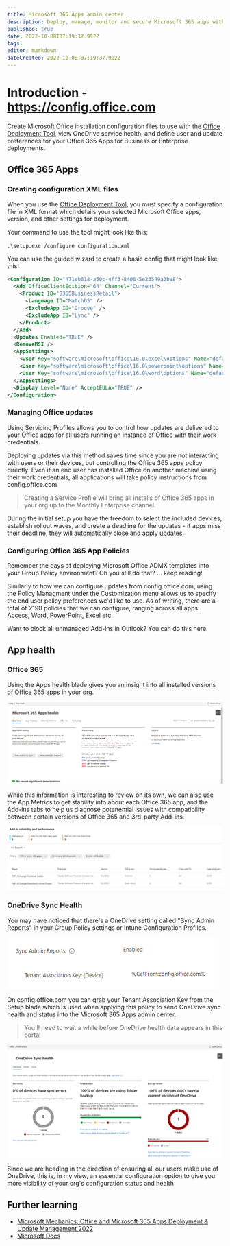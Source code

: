 ```yaml
---
title: Microsoft 365 Apps admin center
description: Deploy, manage, monitor and secure Microsoft 365 apps within your organization.
published: true
date: 2022-10-08T07:19:37.992Z
tags: 
editor: markdown
dateCreated: 2022-10-08T07:19:37.992Z
---
```


# Introduction - https://config.office.com
Create Microsoft Office installation configuration files to use with the [Office Deployment Tool](https://www.microsoft.com/en-gb/download/details.aspx?id=49117), view OneDrive service health, and define user and update preferences for your Office 365 Apps for Business or Enterprise deployments.

## Office 365 Apps

### Creating configuration XML files
When you use the [Office Deployment Tool](https://www.microsoft.com/en-gb/download/details.aspx?id=49117), you must specify a configuration file in XML format which details your selected Microsoft Office apps, version, and other settings for deployment.

Your command to use the tool might look like this:

```.\setup.exe /configure configuration.xml```

You can use the guided wizard to create a basic config that might look like this:

```xml
<Configuration ID="471eb618-a50c-4ff3-8406-5e23549a3ba8">
  <Add OfficeClientEdition="64" Channel="Current">
    <Product ID="O365BusinessRetail">
      <Language ID="MatchOS" />
      <ExcludeApp ID="Groove" />
      <ExcludeApp ID="Lync" />
    </Product>
  </Add>
  <Updates Enabled="TRUE" />
  <RemoveMSI />
  <AppSettings>
    <User Key="software\microsoft\office\16.0\excel\options" Name="defaultformat" Value="51" Type="REG_DWORD" App="excel16" Id="L_SaveExcelfilesas" />
    <User Key="software\microsoft\office\16.0\powerpoint\options" Name="defaultformat" Value="27" Type="REG_DWORD" App="ppt16" Id="L_SavePowerPointfilesas" />
    <User Key="software\microsoft\office\16.0\word\options" Name="defaultformat" Value="" Type="REG_SZ" App="word16" Id="L_SaveWordfilesas" />
  </AppSettings>
  <Display Level="None" AcceptEULA="TRUE" />
</Configuration>
```
### Managing Office updates
Using Servicing Profiles allows you to control how updates are delivered to your Office apps for all users running an instance of Office with their work credentials. 

Deploying updates via this method saves time since you are not interacting with users or their devices, but controlling the Office 365 apps policy directly. Even if an end user has installed Office on another machine using their work credentials, all applications will take policy instructions from config.office.com

>Creating a Service Profile will bring all installs of Office 365 apps in your org up to the Monthly Enterprise channel.

During the initial setup you have the freedom to select the included devices, establish rollout waves, and create a deadline for the updates - if apps miss their deadline, they will automatically close and apply updates.

### Configuring Office 365 App Policies
Remember the days of deploying Microsoft Office ADMX templates into your Group Policy environment? Oh you still do that? ... keep reading!

Similarly to how we can configure updates from config.office.com, using the Policy Managment under the Customization menu allows us to specify the end user policy preferences we'd like to use. As of writing, there are a total of 2190 policies that we can configure, ranging across all apps: Access, Word, PowerPoint, Excel etc.

Want to block all unmanaged Add-ins in Outlook? You can do this here.

## App health

### Office 365
Using the Apps health blade gives you an insight into all installed versions of Office 365 apps in your org.

![Office 365 Apps health](Office365AppHealth.png)

While this information is interesting to review on its own, we can also use the App Metrics to get stability info about each Office 365 app, and the Add-ins tabs to help us diagnose potenential issues with compatibility between certain versions of Office 365 and 3rd-party Add-ins.

![Add-ins health](AddinCrash.png)

### OneDrive Sync Health
You may have noticed that there's a OneDrive setting called "Sync Admin Reports" in your Group Policy settings or Intune Configuration Profiles. 

![OneDrive Sync Admin Reports](OneDriveSyncAdminReports.png)

On config.office.com you can grab your Tenant Association Key from the Setup blade which is used when applying this policy to send OneDrive sync health and status into the Microsoft 365 Apps admin center.

> You'll need to wait a while before OneDrive health data appears in this portal

![OneDrive Sync Health](OneDriveSyncHealth.png)

Since we are heading in the direction of ensuring all our users make use of OneDrive, this is, in my view, an essential configuration option to give you more visibility of your org's configuration status and health

## Further learning
* [Microsoft Mechanics: Office and Microsoft 365 Apps Deployment & Update Management 2022
](https://youtu.be/hP9VWX8cI3Q)
* [Microsoft Docs](https://learn.microsoft.com/en-gb/deployoffice/deployment-guide-microsoft-365-apps)